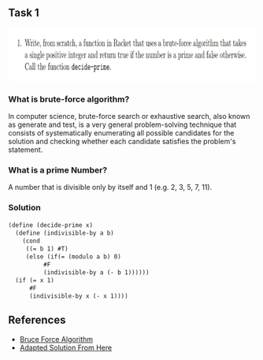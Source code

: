 ## Task 1

<p><img src="Resources/1.png" width="803" height="109"></p>

### What is brute-force algorithm? 
In computer science, brute-force search or exhaustive search, also known as generate and test, is a very general problem-solving technique that consists of systematically enumerating all possible candidates for the solution and checking whether each candidate satisfies the problem's statement.

### What is a prime Number?
A number that is divisible only by itself and 1 (e.g. 2, 3, 5, 7, 11).

### Solution
```Racket
(define (decide-prime x)
  (define (indivisible-by a b)
    (cond
     ((= b 1) #T)
     (else (if(= (modulo a b) 0)
          #F
          (indivisible-by a (- b 1))))))
  (if (= x 1)
      #F
      (indivisible-by x (- x 1))))
```

## References
* [Bruce Force Algorithm](https://en.wikipedia.org/wiki/Brute-force_search)
* [Adapted Solution From Here](https://stackoverflow.com/questions/3345626/finding-a-prime-number-in-scheme-using-natural-recursion?rq=1)
